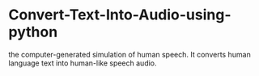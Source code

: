 # Convert-Text-Into-Audio-using-python
 the computer-generated simulation of human speech. It converts human language text into human-like speech audio. 
